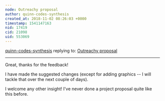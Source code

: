 ```yaml
---
node: Outreachy proposal
author: quinn-codes-synthesis
created_at: 2018-11-02 08:26:03 +0000
timestamp: 1541147163
nid: 17419
cid: 21098
uid: 553069
---
```




[quinn-codes-synthesis](../profile/quinn-codes-synthesis) replying to: [Outreachy proposal](../notes/quinn-codes-synthesis/10-29-2018/outreachy-proposal)

----
Great, thanks for the feedback!

I have made the suggested changes (except for adding graphics -- I will tackle that over the next couple of days).

I welcome any other insight! I've never done a project proposal quite like this before.